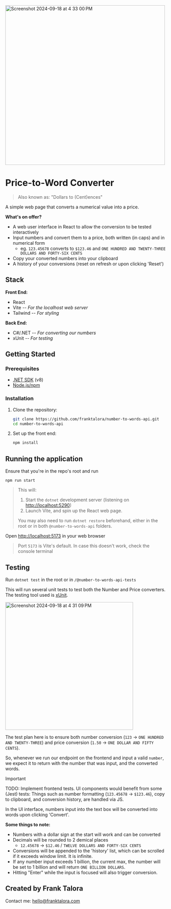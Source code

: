 <img width="500" alt="Screenshot 2024-09-18 at 4 33 00 PM" src="https://github.com/user-attachments/assets/f34f3c72-a9bc-4256-ae89-492566f0a5fb">

# Price-to-Word Converter

> Also known as: "Dollars to (Cent)ences"

A simple web page that converts a numerical value into a price. 

**What's on offer?**
  - A web user interface in React to allow the conversion to be tested interactively
  - Input numbers and convert them to a price, both written (in caps) and in numerical form
    - eg. `123.45678` converts to `$123.46` and `ONE HUNDRED AND TWENTY-THREE DOLLARS AND FORTY-SIX CENTS`
  - Copy your converted numbers into your clipboard
  - A history of your conversions (reset on refresh or upon clicking 'Reset')

## Stack

**Front End:** 
  - React
  - Vite -- *For the localhost web server*
  - Tailwind -- *For styling*

**Back End:**
  - C#/.NET -- *For converting our numbers*
  - xUnit -- *For testing*

## Getting Started

### Prerequisites

- [.NET SDK](https://dotnet.microsoft.com/download) (v8)
- [Node.js/npm](https://nodejs.org/)

### Installation

1. Clone the repository:
   ```bash
   git clone https://github.com/franktalora/number-to-words-api.git
   cd number-to-words-api

3. Set up the front end:
   ```bash
   npm install

## Running the application

Ensure that you're in the repo's root and run
```
npm run start
```

> This will:
> 1. Start the `dotnet` development server (listening on [http://localhost:5290](http://localhost:5290))
> 2. Launch Vite, and spin up the React web page.
>
> You may also need to run `dotnet restore` beforehand, either in the root or in both `@number-to-words-api` folders.


Open [http://localhost:5173](http://localhost:5173) in your web browser

> Port `5173` is Vite's default. In case this doesn't work, check the console terminal

## Testing

Run `dotnet test` in the root or in `/@number-to-words-api-tests`

This will run several unit tests to test both the Number and Price converters. The testing tool used is [xUnit](https://xunit.net/).

<img width="400" alt="Screenshot 2024-09-18 at 4 31 09 PM" src="https://github.com/user-attachments/assets/1738bb3a-9f50-498d-906c-3ec633e5580a">

The test plan here is to ensure both number conversion (`123` -> `ONE HUNDRED AND TWENTY-THREE`) and price conversion (`1.50` -> `ONE DOLLAR AND FIFTY CENTS`).

So, whenever we run our endpoint on the frontend and input a valid `number`, we expect it to return with the number that was input, and the converted words.

> [!IMPORTANT]  
> TODO: Implement frontend tests.
> UI components would benefit from some (Jest) tests:
> Things such as number formatting (`123.45678` -> `$123.46`), copy to clipboard, and conversion history, are handled via JS.

In the UI interface, numbers input into the text box will be converted into words upon clicking 'Convert'. 

**Some things to note:**
  - Numbers with a dollar sign at the start will work and can be converted
  - Decimals will be rounded to 2 demical places
    - `12.45678` -> `$12.46` / `TWELVE DOLLARS AND FORTY-SIX CENTS`
  - Conversions will be appended to the 'history' list, which can be scrolled if it exceeds window limit. It is infinite.
  - If any number input exceeds 1 billion, the current max, the number will be set to 1 billion and will return `ONE BILLION DOLLARS`.
  - Hitting "Enter" while the input is focused will also trigger conversion.

## Created by Frank Talora

Contact me: [hello@franktalora.com](mailto:hello@franktalora.com)

